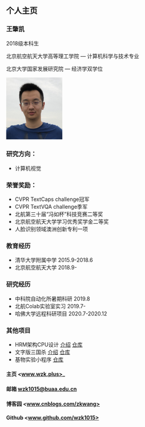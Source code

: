 ## 个人主页

### 王肇凯

2018级本科生

北京航空航天大学高等理工学院 — 计算机科学与技术专业

北京大学国家发展研究院 — 经济学双学位

<img src="photo.jpeg" width="30%">

### 研究方向：
- 计算机视觉

### 荣誉奖励：
- CVPR TextCaps challenge冠军
- CVPR TextVQA challenge季军
- 北航第三十届“冯如杯”科技竞赛二等奖
- 北京航空航天大学学习优秀奖学金二等奖
- 人脸识别领域澳洲创新专利一项

### 教育经历
- 清华大学附属中学 2015.9-2018.6
- 北京航空航天大学 2018.9-

### 研究经历
- 中科院自动化所暑期科研  2019.8
- 北航Colab实验室实习       2019.7-
- 哈佛大学远程科研项目      2020.7-2020.12

### 其他项目
- HRM架构CPU设计 
	[介绍](https://www.cnblogs.com/zkwang/p/12771330.html)  [仓库](https://github.com/LittleNyima/HRM-Architecture)
- 文字版三国杀
	[介绍](https://www.cnblogs.com/zkwang/p/13226810.html)  [仓库](https://github.com/wzk1015/sanguosha) 
- 基物实验小程序 
	[仓库](https://gitee.com/wojiaocbj/cbjtest_small_app)

#### 主页       <www.wzk.plus>_
#### 邮箱       <wzk1015@buaa.edu.cn>
#### 博客园   <www.cnblogs.com/zkwang>
#### Github <www.github.com/wzk1015>

